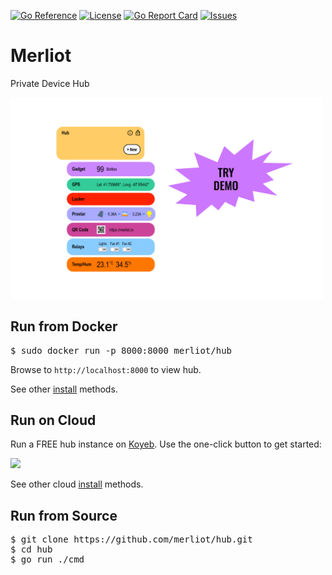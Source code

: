 [![Go Reference](https://pkg.go.dev/badge/pkg.dev.go/github.com/merliot/hub.svg)](https://pkg.go.dev/github.com/merliot/hub)
[![License](https://img.shields.io/github/license/merliot/hub)](#license)
[![Go Report Card](https://goreportcard.com/badge/github.com/merliot/hub)](https://goreportcard.com/report/github.com/merliot/hub)
[![Issues](https://img.shields.io/github/issues/merliot/hub)](https://github.com/merliot/hub/issues)

# Merliot
Private Device Hub

<a href="https://merliot.io/demo">
	<img src="pkg/device/docs/images/demo.svg" width="500px">
</a>

## Run from Docker

<pre>
$ sudo docker run -p 8000:8000 merliot/hub
</pre>

Browse to `http://localhost:8000` to view hub.

See other [install](https://merliot.io/doc/install) methods.

## Run on Cloud

Run a FREE hub instance on <a target="_blank" href="koyeb.com">Koyeb</a>.  Use the one-click button to get started:

<a href="https://app.koyeb.com/deploy?name=hub&type=docker&image=merliot%2Fhub&instance_type=free&regions=was&ports=8000;http;/">
	<img src="https://www.koyeb.com/static/images/deploy/button.svg">
</a>

See other cloud [install](https://merliot.io/doc/install) methods.

## Run from Source

<pre>
$ git clone https://github.com/merliot/hub.git
$ cd hub
$ go run ./cmd
</pre>
